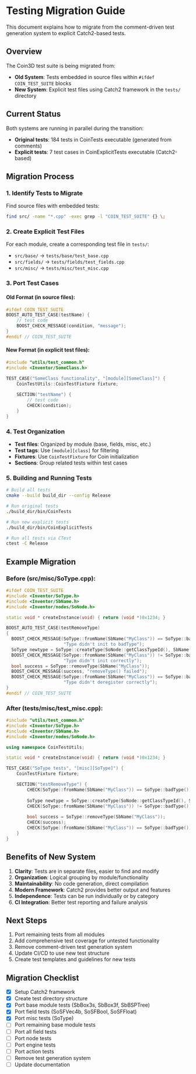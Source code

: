 # Testing Migration Guide

This document explains how to migrate from the comment-driven test generation system to explicit Catch2-based tests.

## Overview

The Coin3D test suite is being migrated from:
- **Old System**: Tests embedded in source files within `#ifdef COIN_TEST_SUITE` blocks
- **New System**: Explicit test files using Catch2 framework in the `tests/` directory

## Current Status

Both systems are running in parallel during the transition:
- **Original tests**: 184 tests in CoinTests executable (generated from comments)
- **Explicit tests**: 7 test cases in CoinExplicitTests executable (Catch2-based)

## Migration Process

### 1. Identify Tests to Migrate

Find source files with embedded tests:
```bash
find src/ -name "*.cpp" -exec grep -l "COIN_TEST_SUITE" {} \;
```

### 2. Create Explicit Test Files

For each module, create a corresponding test file in `tests/`:
- `src/base/` → `tests/base/test_base.cpp`
- `src/fields/` → `tests/fields/test_fields.cpp`  
- `src/misc/` → `tests/misc/test_misc.cpp`

### 3. Port Test Cases

#### Old Format (in source files):
```cpp
#ifdef COIN_TEST_SUITE
BOOST_AUTO_TEST_CASE(testName) {
    // test code
    BOOST_CHECK_MESSAGE(condition, "message");
}
#endif // COIN_TEST_SUITE
```

#### New Format (in explicit test files):
```cpp
#include "utils/test_common.h"
#include <Inventor/SomeClass.h>

TEST_CASE("SomeClass functionality", "[module][SomeClass]") {
    CoinTestUtils::CoinTestFixture fixture;
    
    SECTION("testName") {
        // test code
        CHECK(condition);
    }
}
```

### 4. Test Organization

- **Test files**: Organized by module (base, fields, misc, etc.)
- **Test tags**: Use `[module][class]` for filtering
- **Fixtures**: Use `CoinTestFixture` for Coin initialization
- **Sections**: Group related tests within test cases

### 5. Building and Running Tests

```bash
# Build all tests
cmake --build build_dir --config Release

# Run original tests
./build_dir/bin/CoinTests

# Run new explicit tests
./build_dir/bin/CoinExplicitTests

# Run all tests via CTest
ctest -C Release
```

## Example Migration

### Before (src/misc/SoType.cpp):
```cpp
#ifdef COIN_TEST_SUITE
#include <Inventor/SoType.h>
#include <Inventor/SbName.h>
#include <Inventor/nodes/SoNode.h>

static void * createInstance(void) { return (void *)0x1234; }

BOOST_AUTO_TEST_CASE(testRemoveType)
{
  BOOST_CHECK_MESSAGE(SoType::fromName(SbName("MyClass")) == SoType::badType(),
                      "Type didn't init to badType");
  SoType newtype = SoType::createType(SoNode::getClassTypeId(), SbName("MyClass"), createInstance, 0);
  BOOST_CHECK_MESSAGE(SoType::fromName(SbName("MyClass")) != SoType::badType(),
                      "Type didn't init correctly");
  bool success = SoType::removeType(SbName("MyClass"));
  BOOST_CHECK_MESSAGE(success, "removeType() failed");
  BOOST_CHECK_MESSAGE(SoType::fromName(SbName("MyClass")) == SoType::badType(),
                      "Type didn't deregister correctly");
}
#endif // COIN_TEST_SUITE
```

### After (tests/misc/test_misc.cpp):
```cpp
#include "utils/test_common.h"
#include <Inventor/SoType.h>
#include <Inventor/SbName.h>
#include <Inventor/nodes/SoNode.h>

using namespace CoinTestUtils;

static void * createInstance(void) { return (void *)0x1234; }

TEST_CASE("SoType tests", "[misc][SoType]") {
    CoinTestFixture fixture;

    SECTION("testRemoveType") {
        CHECK(SoType::fromName(SbName("MyClass")) == SoType::badType());
        
        SoType newtype = SoType::createType(SoNode::getClassTypeId(), SbName("MyClass"), createInstance, 0);
        CHECK(SoType::fromName(SbName("MyClass")) != SoType::badType());
        
        bool success = SoType::removeType(SbName("MyClass"));
        CHECK(success);
        CHECK(SoType::fromName(SbName("MyClass")) == SoType::badType());
    }
}
```

## Benefits of New System

1. **Clarity**: Tests are in separate files, easier to find and modify
2. **Organization**: Logical grouping by module/functionality
3. **Maintainability**: No code generation, direct compilation
4. **Modern Framework**: Catch2 provides better output and features
5. **Independence**: Tests can be run individually or by category
6. **CI Integration**: Better test reporting and failure analysis

## Next Steps

1. Port remaining tests from all modules
2. Add comprehensive test coverage for untested functionality
3. Remove comment-driven test generation system
4. Update CI/CD to use new test structure
5. Create test templates and guidelines for new tests

## Migration Checklist

- [x] Setup Catch2 framework
- [x] Create test directory structure 
- [x] Port base module tests (SbBox3s, SbBox3f, SbBSPTree)
- [x] Port field tests (SoSFVec4b, SoSFBool, SoSFFloat)
- [x] Port misc tests (SoType)
- [ ] Port remaining base module tests
- [ ] Port all field tests
- [ ] Port node tests
- [ ] Port engine tests
- [ ] Port action tests
- [ ] Remove test generation system
- [ ] Update documentation